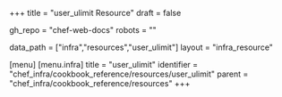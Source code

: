 +++
title = "user_ulimit Resource"
draft = false

gh_repo = "chef-web-docs"
robots = ""

data_path = ["infra","resources","user_ulimit"]
layout = "infra_resource"


[menu]
  [menu.infra]
    title = "user_ulimit"
    identifier = "chef_infra/cookbook_reference/resources/user_ulimit"
    parent = "chef_infra/cookbook_reference/resources"
+++

<!-- The contents of this page are automatically generated from the user_ulimit.yaml file in the data directory. -->
<!-- To suggest a change, edit the https://github.com/chef/chef/blob/master/lib/chef/resource/user_ulimit.rb file
      and submit a pull request to the https://github.com/chef/chef repository. -->

